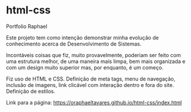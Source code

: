 # html-css
 Portfolio Raphael

Este projeto tem como intenção demonstrar minha evolução de conhecimento acerca de Desenvolvimento de Sistemas.

Incontáveis coisas que fiz, muito provavelmente, poderiam ser feito com uma estrutura melhor, de uma maneira mais limpa, bem mais organizada e com um design muito superior mas, por enquanto, é um começo.

Fiz uso de HTML e CSS. 
Definição de meta tags, menu de navegação, inclusão de imagens, link clicável com interação dentro e fora do site.
Definição de estilos.

Link para a página:
https://oraphaeltavares.github.io/html-css/index.html
